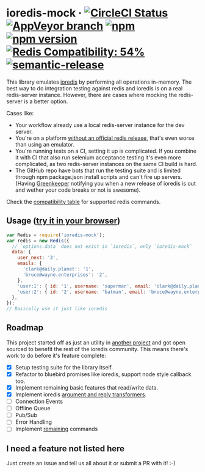 # ioredis-mock &middot; [![CircleCI Status](https://img.shields.io/circleci/project/github/stipsan/ioredis-mock.svg?style=flat-square)](https://circleci.com/gh/stipsan/ioredis-mock) [![AppVeyor branch](https://img.shields.io/appveyor/ci/stipsan/ioredis-mock/master.svg?style=flat-square&label=win)](https://ci.appveyor.com/project/stipsan/ioredis-mock) [![npm](https://img.shields.io/npm/dm/ioredis-mock.svg?style=flat-square)](https://npm-stat.com/charts.html?package=ioredis-mock) [![npm version](https://img.shields.io/npm/v/ioredis-mock.svg?style=flat-square)](https://www.npmjs.com/package/ioredis-mock) [![Redis Compatibility: 54%](https://img.shields.io/badge/redis-54%25-yellow.svg?style=flat-square)](compat.md) [![semantic-release](https://img.shields.io/badge/%20%20%F0%9F%93%A6%F0%9F%9A%80-semantic--release-e10079.svg?style=flat-square)](https://github.com/semantic-release/semantic-release)

This library emulates [ioredis](https://github.com/luin/ioredis) by performing
all operations in-memory. The best way to do integration testing against redis
and ioredis is on a real redis-server instance. However, there are cases where
mocking the redis-server is a better option.

Cases like:

- Your workflow already use a local redis-server instance for the dev server.
- You're on a platform
  [without an official redis release](https://github.com/MSOpenTech/redis),
  that's even worse than using an emulator.
- You're running tests on a CI, setting it up is complicated. If you combine it
  with CI that also run selenium acceptance testing it's even more complicated,
  as two redis-server instances on the same CI build is hard.
- The GitHub repo have bots that run the testing suite and is limited through
  npm package.json install scripts and can't fire up servers. (Having
  [Greenkeeper](https://greenkeeper.io/) notifying you when a new release of
  ioredis is out and wether your code breaks or not is awesome).

Check the [compatibility table](compat.md) for supported redis commands.

## Usage ([try it in your browser](https://runkit.com/npm/ioredis-mock))

```js
var Redis = require('ioredis-mock');
var redis = new Redis({
  // `options.data` does not exist in `ioredis`, only `ioredis-mock`
  data: {
    user_next: '3',
    emails: {
      'clark@daily.planet': '1',
      'bruce@wayne.enterprises': '2',
    },
    'user:1': { id: '1', username: 'superman', email: 'clark@daily.planet' },
    'user:2': { id: '2', username: 'batman', email: 'bruce@wayne.enterprises' },
  },
});
// Basically use it just like ioredis
```

## Roadmap

This project started off as just an utility in
[another project](https://github.com/stipsan/epic) and got open sourced to
benefit the rest of the ioredis community. This means there's work to do before
it's feature complete:

- [x] Setup testing suite for the library itself.
- [x] Refactor to bluebird promises like ioredis, support node style callback
      too.
- [x] Implement remaining basic features that read/write data.
- [x] Implement ioredis
      [argument and reply transformers](https://github.com/luin/ioredis#transforming-arguments--replies).
- [ ] Connection Events
- [ ] Offline Queue
- [ ] Pub/Sub
- [ ] Error Handling
- [ ] Implement [remaining](compat.md) commands

## I need a feature not listed here

Just create an issue and tell us all about it or submit a PR with it! :-)
